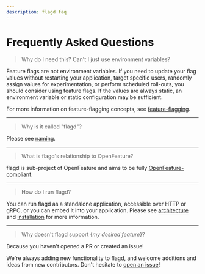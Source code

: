 ```yaml
---
description: flagd faq
---
```


# Frequently Asked Questions

> Why do I need this? Can't I just use environment variables?

Feature flags are not environment variables.
If you need to update your flag values without restarting your application, target specific users, randomly assign values for experimentation, or perform scheduled roll-outs, you should consider using feature flags.
If the values are always static, an environment variable or static configuration may be sufficient.

For more information on feature-flagging concepts, see [feature-flagging](./concepts/feature-flagging.md).

---

> Why is it called "flagd"?

Please see [naming](./reference/naming.md).

---

> What is flagd's relationship to OpenFeature?

flagd is sub-project of OpenFeature and aims to be fully [OpenFeature-compliant](./concepts/feature-flagging.md#openfeature-compliance).

---

> How do I run flagd?

You can run flagd as a standalone application, accessible over HTTP or gRPC, or you can embed it into your application.
Please see [architecture](./architecture.md) and [installation](./installation.md) for more information.

---

> Why doesn't flagd support {_my desired feature_}?

Because you haven't opened a PR or created an issue!

We're always adding new functionality to flagd, and welcome additions and ideas from new contributors.
Don't hesitate to [open an issue](https://github.com/open-feature/flagd/issues)!
